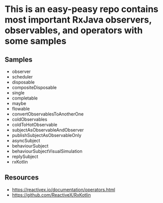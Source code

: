 # This is an easy-peasy repo contains most important RxJava observers, observables, and operators with some samples

## Samples

* observer
* scheduler
* disposable
* compositeDisposable
* single
* completable
* maybe
* flowable
* convertObservablesToAnotherOne
* coldObservables
* coldToHotObservable
* subjectAsObservableAndObserver
* publishSubjectAsObservableOnly
* asyncSubject
* behaviourSubject
* behaviourSubjectVisualSimulation
* replySubject
* rxKotlin

## Resources
* https://reactivex.io/documentation/operators.html
* https://github.com/ReactiveX/RxKotlin
